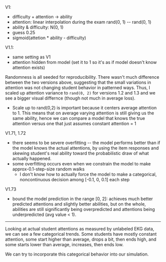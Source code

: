 V1:
- difficulty + attention -> ability
- attention: linear interpolation during the exam rand(0, 1) -- rand(0, 1)
- ability & difficulty: N(0, 1)
- guess 0.25
- sigmoid(attetion * ability - difficulty)

V1.1:
- same setting as V1
- attention hidden from model (set it to 1 so it's as if model doesn't know attention exists)

Randomness is all seeded for reproducibility.
There wasn't much difference between the two versions above, suggesting that the small variations in attention was not changing student behavior in patterned ways. Thus, I scaled up attention variance to `rand(0, 2)` for versions 1.2 and 1.3 and we see a bigger visual differnce (though not much in average loss).

* Scale up to rand(0,2) is important because it centers average attention to 1. This means that on average varying attention is still giving us the same ability, hence we can compare a model that knows the true attention versus one that just assumes constant attention = 1




V1.71, 1.72
- there seems to be severe overfitting -- the model performs better than if the model knows the actual attentions, by using the item responses and skewing student's real ability toward the probabilistic draw of what actually happened.
- some overfitting occurs even when we constrain the model to make approx-0.1-step-size random walks
  - I don't know how to actually force the model to make a categorical, noncontinuous decision among [-0.1, 0, 0.1] each step

V1.73
- bound the model prediction in the range [0, 2]: achieves much better predicted attentions and slightly better abilities, but on the whole, abilities are still significantly being overpredicted and attentions being underpredicted (avg value < 1).

---

Looking at actual student attentions as measured by unlabeled EKG data, we can see a few categorical trends. Some students have mostly constant attention, some start higher than average, drops a bit, then ends high, and some starts lower than average, increases, then ends low.

We can try to incorporate this categorical behavior into our simulation.
